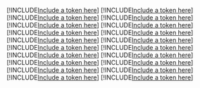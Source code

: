 [!INCLUDE[Include a token here](refs1521366074345/r1.md)]
[!INCLUDE[Include a token here](refs1521366074345/r2.md)]
[!INCLUDE[Include a token here](refs1521366074345/r3.md)]
[!INCLUDE[Include a token here](refs1521366074345/r4.md)]
[!INCLUDE[Include a token here](refs1521366074345/r5.md)]
[!INCLUDE[Include a token here](refs1521366074345/r6.md)]
[!INCLUDE[Include a token here](refs1521366074345/r7.md)]
[!INCLUDE[Include a token here](refs1521366074345/r8.md)]
[!INCLUDE[Include a token here](refs1521366074345/r9.md)]
[!INCLUDE[Include a token here](refs1521366074345/r10.md)]
[!INCLUDE[Include a token here](refs1521366074345/r11.md)]
[!INCLUDE[Include a token here](refs1521366074345/r12.md)]
[!INCLUDE[Include a token here](refs1521366074345/r13.md)]
[!INCLUDE[Include a token here](refs1521366074345/r14.md)]
[!INCLUDE[Include a token here](refs1521366074345/r15.md)]
[!INCLUDE[Include a token here](refs1521366074345/r16.md)]
[!INCLUDE[Include a token here](refs1521366074345/r17.md)]
[!INCLUDE[Include a token here](refs1521366074345/r18.md)]
[!INCLUDE[Include a token here](refs1521366074345/r19.md)]
[!INCLUDE[Include a token here](refs1521366074345/r20.md)]